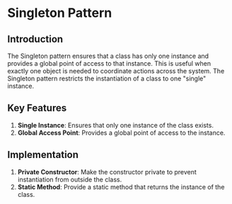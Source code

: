 # Singleton Pattern

## Introduction

The Singleton pattern ensures that a class has only one instance and provides a global point of access to that instance. This is useful when exactly one object is needed to coordinate actions across the system. The Singleton pattern restricts the instantiation of a class to one "single" instance.

## Key Features

1. **Single Instance**: Ensures that only one instance of the class exists.
2. **Global Access Point**: Provides a global point of access to the instance.

## Implementation

1. **Private Constructor**: Make the constructor private to prevent instantiation from outside the class.
2. **Static Method**: Provide a static method that returns the instance of the class.
